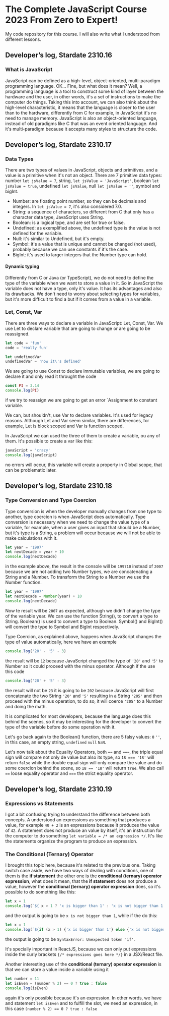 # The Complete JavaScript Course 2023 From Zero to Expert!

 My code repository for this course.
 I will also write what I understood from different lessons.

## Developer’s log, Stardate 2310.16

### What is JavaScript

JavaScript can be defined as a high-level, object-oriented, multi-paradigm programming language. OK... Fine, but what does it mean? Well, a programming language is a tool to construct some kind of layer between the hardware and the user, in other words, it's a set of instructions to make the computer do things. Taking this into account, we can also think about the high-level characteristic, it means that the language is closer to the user than to the hardware, differently from C for example, in JavaScript it's no need to manage memory. JavaScript is also an object-oriented language, instead of old paradigms like C that was an event oriented language. And it's multi-paradigm because it accepts many styles to structure the code.

## Developer’s log, Stardate 2310.17

### Data Types

There are two types of values in JavaScript, objects and primitives, and a value is a primitive when it's not an object. There are 7 primitive data types: number `let jsValue = 7`, string, `let jsValue = 'JavaScript'`, boolean `let jsValue = true`, undefined `let jsValue`, null `let jsValue = ''`, symbol and bigInt.
* Number: are floating point number, so they can be decimals and integers. In `let jsValue = 7`, it's also considered 7.0.
* String: a sequence of characters, so different from C that only has a character data type, JavaScript uses String.
* Boolean: is a logical type, and are set for true or false.
* Undefined: as exemplified above, the undefined type is the value is not defined for the variable.
* Null: it's similar to Undefined, but it's empty.
* Symbol: it's a value that is unique and cannot be changed (not used), probably because we can use constants if it's the case.
* BigInt: it's used to larger integers that the Number type can hold.

#### Dynamic typing

Differently from C or Java (or TypeScript), we do not need to define the type of the variable when we want to store a value in it. So in JavaScript the variable does not have a type, only it's value. It has its advantages and also its drawbacks. We don't need to worry about selecting types for variables, but it's more difficult to find a but if it comes from a value in a variable.

### Let, Const, Var

There are three ways to declare a variable in JavaScript: Let, Const, Var. We use Let to declare variable that are going to change or are going to be reassigned.
```js
let code = 'fun'
code = 'really fun'

let undefinedVar
undefinedVar = 'now it\'s defined' 
```
We are going to use Const to declare immutable variables, we are going to declare it and only read it throught the code
```js
const PI = 3.14
console.log(PI)
```
if we try to reassign  we are going to get an error `Assignment to constant variable.

We can, but shouldn't, use Var to declare variables. It's used for legacy reasons. Although Let and Var seem similar, there are differences, for example, Let is block scoped and Var is function scoped.

In JavaScript we can used the three of them to create a variable, ou any of them. It's possible to create a var like this:
```js
javaScript = 'crazy'
console.log(javaScript)
```
no errors will occur, this variable will create a property in Global scope, that can be problematic later.

## Developer’s log, Stardate 2310.18

### Type Conversion and Type Coercion

Type conversion is when the developer manually changes from one type to another, type coercion is when JavaScript does automatically. Type conversion is necessary when we need to change the value type of a variable, for example, when a user gives an input that should be a Number, but it's type is a String, a problem will occur because we will not be able to make calculations with it.
```js
let year = '1997'
let nextDecade = year + 10
console.log(nextDecade) 
```
in the example above, the result in the console will be `199710` instead of `2007` because we are not adding two Number types, we are concatenating a String and a Number. To transform the String to a Number we use the Number function.
```js
let year = '1997'
let nextDecade = Number(year) + 10
console.log(nextDecade) 
```
Now te result will be `2007` as expected, although we didn't change the type of the variable year. We can use the function String(), to convert a type to String. Boolean() is used to convert a type to Boolean. Symbol() and BigInt() will convert the type to Symbol and BigInt respectively.

Type Coercion, as explained above, happens when JavaScript changes the type of value automatically, here we have an example
```js
console.log('20' - '5' - 3)
```
the result will be `12` because JavaScript changed the type of `'20'` and `'5'` to Number so it could proceed with the minus operator. Although if the use this code
```js
console.log('20' + '5' - 3)
```
the result will not be `23` it is going to be `202` because JavaScript will first concatenate the two String `'20'` and `'5'` resulting in a String `'205'` and then proceed with the minus operation, to do so, it will coerce `'205'` to a Number and doing the math.

It is complicated for most developers, because the language does this behind the scenes, so it may be interesting for the developer to convert the type of the variable before do some operation with it.

Let's go back again to the Boolean() function, there are 5 falsy values: `0` `''`, in this case, an empty string, `undefined` `null` `NaN`.

Let's now talk about the Equality Operators, both `==` and `===`, the triple equal sign will compare not only de value but also its type, so `18 === '18'` will return `false` while the double equal sign will only compare the value and do some coercion behind the scene, so `18 == '18'` will return `true`. We also call `==` loose equality operator and `===` the strict equality operator.

## Developer’s log, Stardate 2310.19

### Expressions vs Statements

I got a bit confusing trying to understand the difference between both concepts. A understood an expressions as something that produces a value, for example `40 + 2` is an expressions because it produces the value of `42`. A statement does not produce an value by itself, it's an instruction for the computer to do something `let variable = /* an expression */`. It's like the statements organize the program to produce an expression. 

### The Conditional (Ternary) Operator

I brought this topic here, because it's related to the previous one. Taking switch case aside, we have two ways of dealing with conditions, one of them is the **if statement** the other one is the **conditional (ternary) operator expression**, what does it mean, that the **if statement** does not produce a value, however the  **conditional (ternary) operator expression** does, so it's possible to do something like this:
```js
let x = 1
console.log(`${ x > 1 ? 'x is bigger than 1' : 'x is not bigger than 1'}`) 
```
and the output is going to be `x is not bigger than 1`, while if the do this:
```js
let x = 1
console.log(`${if (x > 1) {'x is bigger than 1'} else {'x is not bigger than 1'}}`)
```
the output is going to be `SyntaxError: Unexpected token 'if'`.

It's specially important in ReactJS, because we can only put expressions inside the curly brackets `{/* expressions goes here */}` in a JSX/React file.

Another interesting use of the **conditional (ternary) operator expression** is that we can store a value inside a variable using it

```js
let number = 11
let isEven = (number % 2) == 0 ? true : false
console.log(isEven)
```
again it's only possible because it's an expression. In other words, we have and statement `let isEven` and to fulfill the slot, we need an expression, in this case `(number % 2) == 0 ? true : false`